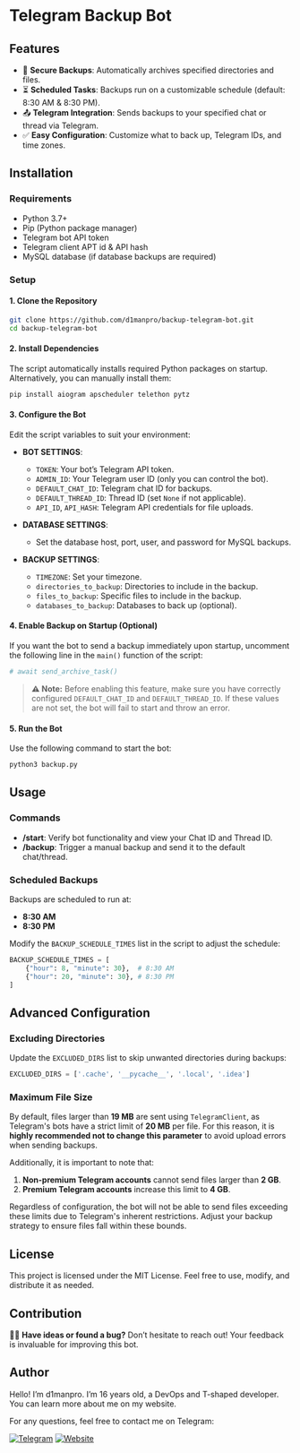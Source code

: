 # Telegram Backup Bot

## Features

- 🔐 **Secure Backups**: Automatically archives specified directories and files.
- ⏳ **Scheduled Tasks**: Backups run on a customizable schedule (default: 8:30 AM & 8:30 PM).
- 📤 **Telegram Integration**: Sends backups to your specified chat or thread via Telegram.
- ✅ **Easy Configuration**: Customize what to back up, Telegram IDs, and time zones.

## Installation

### Requirements

- Python 3.7+
- Pip (Python package manager)
- Telegram bot API token
- Telegram client APT id & API hash
- MySQL database (if database backups are required)

### Setup

#### 1. Clone the Repository

```bash
git clone https://github.com/d1manpro/backup-telegram-bot.git
cd backup-telegram-bot
```

#### 2. Install Dependencies

The script automatically installs required Python packages on startup. Alternatively, you can manually install them:

```bash
pip install aiogram apscheduler telethon pytz
```

#### 3. Configure the Bot

Edit the script variables to suit your environment:

- **BOT SETTINGS**:
  - `TOKEN`: Your bot’s Telegram API token.
  - `ADMIN_ID`: Your Telegram user ID (only you can control the bot).
  - `DEFAULT_CHAT_ID`: Telegram chat ID for backups.
  - `DEFAULT_THREAD_ID`: Thread ID (set `None` if not applicable).
  - `API_ID`, `API_HASH`: Telegram API credentials for file uploads.

- **DATABASE SETTINGS**:
  - Set the database host, port, user, and password for MySQL backups.

- **BACKUP SETTINGS**:
  - `TIMEZONE`: Set your timezone.
  - `directories_to_backup`: Directories to include in the backup.
  - `files_to_backup`: Specific files to include in the backup.
  - `databases_to_backup`: Databases to back up (optional).

#### 4. Enable Backup on Startup (Optional)

If you want the bot to send a backup immediately upon startup, uncomment the following line in the `main()` function of the script:

```python
# await send_archive_task()
```

> **⚠️ Note:** Before enabling this feature, make sure you have correctly configured `DEFAULT_CHAT_ID` and `DEFAULT_THREAD_ID`. If these values are not set, the bot will fail to start and throw an error.

#### 5. Run the Bot

Use the following command to start the bot:

```bash
python3 backup.py
```

## Usage

### Commands

- **/start**: Verify bot functionality and view your Chat ID and Thread ID.
- **/backup**: Trigger a manual backup and send it to the default chat/thread.

### Scheduled Backups

Backups are scheduled to run at:

- **8:30 AM**
- **8:30 PM**

Modify the `BACKUP_SCHEDULE_TIMES` list in the script to adjust the schedule:

```python
BACKUP_SCHEDULE_TIMES = [
    {"hour": 8, "minute": 30},  # 8:30 AM
    {"hour": 20, "minute": 30}, # 8:30 PM
]
```

## Advanced Configuration

### Excluding Directories

Update the `EXCLUDED_DIRS` list to skip unwanted directories during backups:

```python
EXCLUDED_DIRS = ['.cache', '__pycache__', '.local', '.idea']
```

### Maximum File Size

By default, files larger than **19 MB** are sent using `TelegramClient`, as Telegram's bots have a strict limit of **20 MB** per file. For this reason, it is **highly recommended not to change this parameter** to avoid upload errors when sending backups.

Additionally, it is important to note that:

1. **Non-premium Telegram accounts** cannot send files larger than **2 GB**.
2. **Premium Telegram accounts** increase this limit to **4 GB**.

Regardless of configuration, the bot will not be able to send files exceeding these limits due to Telegram's inherent restrictions. Adjust your backup strategy to ensure files fall within these bounds.

## License

This project is licensed under the MIT License. Feel free to use, modify, and distribute it as needed.

## Contribution

🙋️‍♂️ **Have ideas or found a bug?** Don’t hesitate to reach out! Your feedback is invaluable for improving this bot.

## Author

Hello! I’m d1manpro. I’m 16 years old, a DevOps and T-shaped developer. You can learn more about me on my website.

For any questions, feel free to contact me on Telegram:

[![Telegram](https://img.shields.io/badge/Telegram-Contact-blue?logo=telegram)](https://t.me/dpdevops)
[![Website](https://img.shields.io/badge/Website-Visit-green?logo=link)](https://dp-dev.ru)
